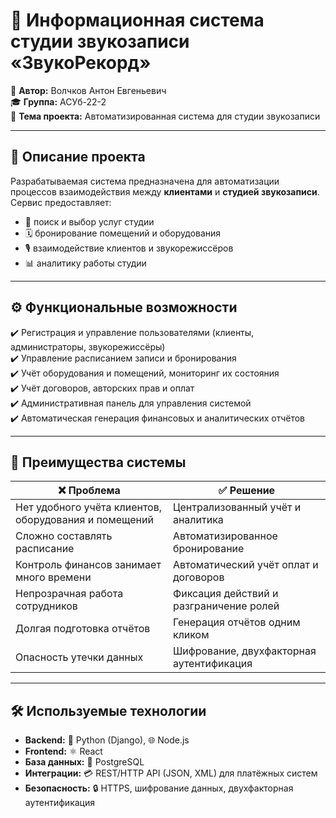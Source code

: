 # 🎵 Информационная система студии звукозаписи **«ЗвукоРекорд»**  

👤 **Автор:** Волчков Антон Евгеньевич  
🎓 **Группа:** АСУб-22-2  
📌 **Тема проекта:** Автоматизированная система для студии звукозаписи  

---

## 📖 Описание проекта  

Разрабатываемая система предназначена для автоматизации процессов взаимодействия между **клиентами** и **студией звукозаписи**.  
Сервис предоставляет:  

- 🔎 поиск и выбор услуг студии  
- 🗓️ бронирование помещений и оборудования  
- 🎙️ взаимодействие клиентов и звукорежиссёров  
- 📊 аналитику работы студии  

---

## ⚙️ Функциональные возможности  

✔️ Регистрация и управление пользователями (клиенты, администраторы, звукорежиссёры)  
✔️ Управление расписанием записи и бронирования  
✔️ Учёт оборудования и помещений, мониторинг их состояния  
✔️ Учёт договоров, авторских прав и оплат  
✔️ Административная панель для управления системой  
✔️ Автоматическая генерация финансовых и аналитических отчётов  

---

## 🚀 Преимущества системы  

| ❌ Проблема | ✅ Решение |
|-------------|-----------|
| Нет удобного учёта клиентов, оборудования и помещений | Централизованный учёт и аналитика |
| Сложно составлять расписание | Автоматизированное бронирование |
| Контроль финансов занимает много времени | Автоматический учёт оплат и договоров |
| Непрозрачная работа сотрудников | Фиксация действий и разграничение ролей |
| Долгая подготовка отчётов | Генерация отчётов одним кликом |
| Опасность утечки данных | Шифрование, двухфакторная аутентификация |

---

## 🛠️ Используемые технологии  

- **Backend:** 🐍 Python (Django), 🌐 Node.js  
- **Frontend:** ⚛️ React  
- **База данных:** 🐘 PostgreSQL  
- **Интеграции:** 💳 REST/HTTP API (JSON, XML) для платёжных систем  
- **Безопасность:** 🔒 HTTPS, шифрование данных, двухфакторная аутентификация  
